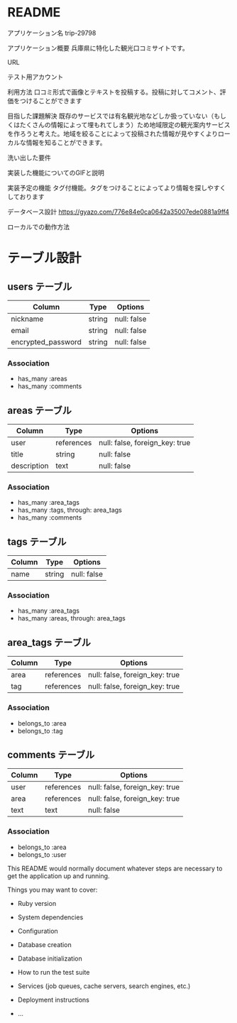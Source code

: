 # README
アプリケーション名
trip-29798

アプリケーション概要
兵庫県に特化した観光口コミサイトです。

URL

テスト用アカウント

利用方法
口コミ形式で画像とテキストを投稿する。投稿に対してコメント、評価をつけることができます

目指した課題解決
既存のサービスでは有名観光地などしか扱っていない（もしくはたくさんの情報によって埋もれてしまう）ため地域限定の観光案内サービスを作ろうと考えた。地域を絞ることによって投稿された情報が見やすくよりローカルな情報を知ることができます。

洗い出した要件

実装した機能についてのGIFと説明

実装予定の機能
タグ付機能。タグをつけることによってより情報を探しやすくしております

データベース設計
https://gyazo.com/776e84e0ca0642a35007ede0881a9ff4

ローカルでの動作方法

# テーブル設計

## users テーブル

| Column   | Type   | Options     |
| -------- | ------ | ----------- |
| nickname | string | null: false |
| email    | string | null: false |
|encrypted_password| string | null: false |

### Association
- has_many :areas
- has_many :comments



## areas テーブル

| Column | Type   | Options     |
| ------ | ------ | ----------- |
| user   | references | null: false, foreign_key: true |
| title  | string | null: false |
| description   | text | null: false |
<!-- もしかするとこの先何か追加するかもアクティブハッシュ？ -->

### Association
- has_many :area_tags
- has_many :tags, through: area_tags
- has_many :comments



## tags テーブル

| Column | Type   | Options     |
| ------ | ------ | ----------- |
| name   | string | null: false |
<!-- タグ付機能の実装を参照、chat-appの動画ではない -->

### Association
- has_many :area_tags
- has_many :areas, through: area_tags



## area_tags テーブル

| Column | Type       | Options                        |
| ------ | ---------- | ------------------------------ |
| area   | references | null: false, foreign_key: true |
| tag  | references | null: false, foreign_key: true |

### Association
- belongs_to :area
- belongs_to :tag



## comments テーブル

| Column  | Type       | Options                        |
| ------- | ---------- | ------------------------------ |
| user    | references | null: false, foreign_key: true |
| area    | references | null: false, foreign_key: true |
| text    | text | null: false |

### Association
- belongs_to :area
- belongs_to :user





This README would normally document whatever steps are necessary to get the
application up and running.

Things you may want to cover:

* Ruby version

* System dependencies

* Configuration

* Database creation

* Database initialization

* How to run the test suite

* Services (job queues, cache servers, search engines, etc.)

* Deployment instructions

* ...

